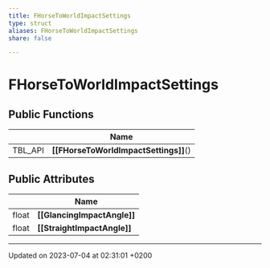 ```yaml
---
title: FHorseToWorldImpactSettings
type: struct
aliases: FHorseToWorldImpactSettings
share: false

---
```


# FHorseToWorldImpactSettings





## Public Functions

|                | Name           |
| -------------- | -------------- |
| TBL_API | **[[FHorseToWorldImpactSettings]]**() |

## Public Attributes

|                | Name           |
| -------------- | -------------- |
| float | **[[GlancingImpactAngle]]**  |
| float | **[[StraightImpactAngle]]**  |

-------------------------------

Updated on 2023-07-04 at 02:31:01 +0200